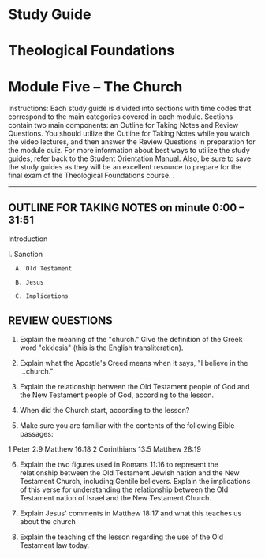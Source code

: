# Study Guide 
# Theological Foundations
# Module Five – The Church

Instructions: Each study guide is divided into sections with time codes that correspond to the main categories covered in each module. Sections contain two main components: an Outline for Taking Notes and Review Questions. You should utilize the Outline for Taking Notes while you watch the video lectures, and then answer the Review Questions in preparation for the module quiz. For more information about best ways to utilize the study guides, refer back to the Student Orientation Manual. Also, be sure to save the study guides as they will be an excellent resource to prepare for the final exam of the Theological Foundations course.
.
**********************************

## OUTLINE FOR TAKING NOTES on minute 0:00 – 31:51

Introduction 

I. Sanction 

      A. Old Testament 

      B. Jesus 

      C. Implications 


## REVIEW QUESTIONS

1. Explain the meaning of the "church." Give the definition of the Greek word "ekklesia" (this is the English transliteration).

2. Explain what the Apostle's Creed means when it says, "I believe in the ...church."

3. Explain the relationship between the Old Testament people of God and the New Testament people of God, according to the lesson. 

4. When did the Church start, according to the lesson? 

5. Make sure you are familiar with the contents of the following Bible passages:

  1 Peter 2:9
  Matthew 16:18
  2 Corinthians 13:5
  Matthew 28:19

6. Explain the two figures used in Romans 11:16 to represent the relationship between the Old Testament Jewish nation and the New Testament Church, including Gentile believers. Explain the implications of this verse for understanding the relationship between the Old Testament nation of Israel and the New Testament Church.

7. Explain Jesus' comments in Matthew 18:17 and what this teaches us about the church 

8. Explain the teaching of the lesson regarding the use of the Old Testament law today.
